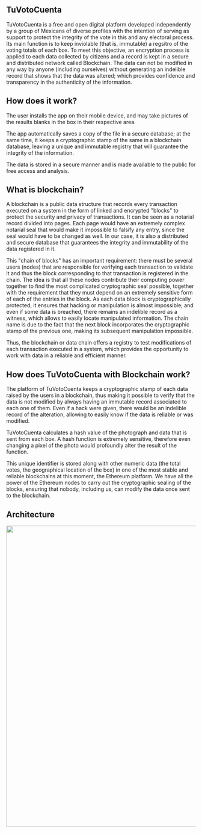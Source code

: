 ## TuVotoCuenta

TuVotoCuenta is a free and open digital platform developed independently by a group of Mexicans of diverse profiles with the intention of serving as support to protect the integrity of the vote in this and any electoral process. Its main function is to keep inviolable (that is, immutable) a regsitro of the voting totals of each box. To meet this objective, an encryption process is applied to each data collected by citizens and a record is kept in a secure and distributed network called Blockchain. The data can not be modified in any way by anyone (including ourselves) without generating an indelible record that shows that the data was altered; which provides confidence and transparency in the authenticity of the information.

## How does it work?
The user installs the app on their mobile device, and may take pictures of the results blanks in the box in their respective area.

The app automatically saves a copy of the file in a secure database; at the same time, it keeps a cryptographic stamp of the same in a blockchain database, leaving a unique and immutable registry that will guarantee the integrity of the information.

The data is stored in a secure manner and is made available to the public for free access and analysis.

## What is blockchain?
A blockchain is a public data structure that records every transaction executed on a system in the form of linked and encrypted "blocks" to protect the security and privacy of transactions. It can be seen as a notarial record divided into pages. Each page would have an extremely complex notarial seal that would make it impossible to falsify any entry, since the seal would have to be changed as well. In our case, it is also a distributed and secure database that guarantees the integrity and immutability of the data registered in it.

This "chain of blocks" has an important requirement: there must be several users (nodes) that are responsible for verifying each transaction to validate it and thus the block corresponding to that transaction is registered in the chain. The idea is that all these nodes contribute their computing power together to find the most complicated cryptographic seal possible, together with the requirement that they must depend on an extremely sensitive form of each of the entries in the block. As each data block is cryptographically protected, it ensures that hacking or manipulation is almost impossible; and even if some data is breached, there remains an indelible record as a witness, which allows to easily locate manipulated information. The chain name is due to the fact that the next block incorporates the cryptographic stamp of the previous one, making its subsequent manipulation impossible.

Thus, the blockchain or data chain offers a registry to test modifications of each transaction executed in a system, which provides the opportunity to work with data in a reliable and efficient manner.

## How does TuVotoCuenta with Blockchain work?

The platform of TuVotoCuenta keeps a cryptographic stamp of each data raised by the users in a blockchain, thus making it possible to verify that the data is not modified by always having an immutable record associated to each one of them. Even if a hack were given, there would be an indelible record of the alteration, allowing to easily know if the data is reliable or was modified.

TuVotoCuenta calculates a hash value of the photograph and data that is sent from each box. A hash function is extremely sensitive, therefore even changing a pixel of the photo would profoundly alter the result of the function.

This unique identifier is stored along with other numeric data (the total votes, the geographical location of the box) in one of the most stable and reliable blockchains at this moment, the Ethereum platform. We have all the power of the Ethereum nodes to carry out the cryptographic sealing of the blocks, ensuring that nobody, including us, can modify the data once sent to the blockchain.

## Architecture

<div style="text-align:center">
    <img src="https://github.com/robece/tu-voto-cuenta/blob/master/images/tu-voto-cuenta-architecture.png?raw=true" width="800" />
</div>
<br/>
